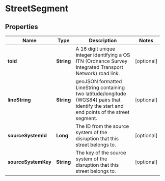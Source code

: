 
# StreetSegment

## Properties
Name | Type | Description | Notes
------------ | ------------- | ------------- | -------------
**toid** | **String** | A 16 digit unique integer identifying a OS ITN (Ordnance Survey Integrated Transport Network) road link. |  [optional]
**lineString** | **String** | geoJSON formatted LineString containing two latitude/longitude (WGS84) pairs that identify the start and end points of the street segment. |  [optional]
**sourceSystemId** | **Long** | The ID from the source system of the disruption that this street belongs to. |  [optional]
**sourceSystemKey** | **String** | The key of the source system of the disruption that this street belongs to. |  [optional]



